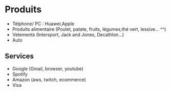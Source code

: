 # Produits

- Télphone/ PC : Huawei,Apple
- Produits alimentaire (Poulet, patate, fruits, légumes,thé vert, lessive... ^^)
- Vetements (Intersport, Jack and Jones, Decathlon...)
- Auto

## Services 

- Google (Gmail, browser, youtube)
- Spotify
- Amazon (aws, twitch, ecommerce)
- Visa


